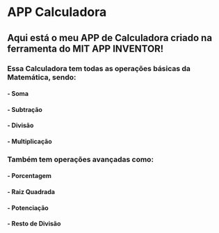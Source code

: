 <h1>APP Calculadora</h1>
<h2>Aqui está o meu APP de Calculadora criado na ferramenta do MIT APP INVENTOR!</h2>
<h3>Essa Calculadora tem todas as operações básicas da Matemática, sendo:</h3>
<h4>- Soma</h4>
<h4>- Subtração</h4>
<h4>- Divisão</h4>
<h4>- Multiplicação</h4>
<h3>Também tem operações avançadas como:</h3>
<h4>- Porcentagem</h4>
<h4>- Raiz Quadrada</h4>
<h4>- Potenciação</h4>
<h4>- Resto de Divisão</h4>
